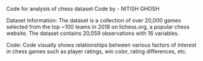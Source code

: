 Code for analysis of chess dataset
Code by - NITISH GHOSH

Dataset Information:
The dataset is a collection of over 20,000 games selected from the top ~100 teams in 2018 on lichess.org, a popular chess website. The dataset contains 20,059 observations with 16 variables.

Code:
Code visually shows relationships between various factors of interest in chess games such as player ratings, win color, rating differences, etc.
